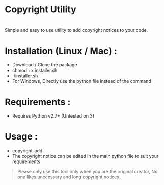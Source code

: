 #
# Copyright Utility
#
Simple and easy to use utility to add copyright notices to your code.

# Installation (Linux / Mac) :
 - Download / Clone the package
 - chmod +x installer.sh
 - ./installer.sh
 -  For Windows, Directly use the python file instead of the command

# Requirements :
- Requires Python v2.7+ (Untested on 3)

# Usage :
- copyright-add <path to folder> <Your Name> <Year> <Company Name>
- The copyright notice can be edited in the main python file to suit your requirements

> Please only use this tool only when you are the original creator, No one likes unecessary and long copyright notices.
